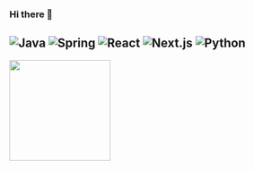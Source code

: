 ### Hi there 👋

<!--
**PHyeonMIN/PHyeonMIN** is a ✨ _special_ ✨ repository because its `README.md` (this file) appears on your GitHub profile.

Here are some ideas to get you started:

- 🔭 I’m currently working on ...
- 🌱 I’m currently learning ...
- 👯 I’m looking to collaborate on ...
- 🤔 I’m looking for help with ...
- 💬 Ask me about ...
- 📫 How to reach me: ...
- 😄 Pronouns: ...
- ⚡ Fun fact: ...
-->

![Java](https://img.shields.io/badge/JAVA-007396?style=for-the-badge&logo=java&logoColor=fff)
![Spring](https://img.shields.io/badge/-Spring-6DB33F?style=for-the-badge&logo=Spring&logoColor=fff)
![React](https://img.shields.io/badge/-React-61DAFB?style=for-the-badge&logo=React&logoColor=fff)
![Next.js](https://img.shields.io/badge/Next.js-000000?style=for-the-badge&logo=Next.js&logoColor=fff)
![Python](https://img.shields.io/badge/python-3670A0?style=for-the-badge&logo=python&logoColor=ffdd54)
---

<div>
	 <img height="180em" src="https://github-readme-stats-eight-theta.vercel.app/api?username=TopNocher&show_icons=true&include_all_commits=true&count_private=true"/>
</div>

<!-- <div>
	<img src="https://github-readme-stats.vercel.app/api/top-langs/?username=TopNocher"/>
	<img height = "175em" src="https://github-readme-stats.vercel.app/api/top-langs/?username=TopNocher&layout=compact&theme=dark&hide=jupyter%20notebook" align = "center"/>
</div> -->
